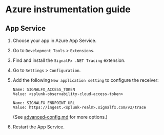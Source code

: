 # Azure instrumentation guide

## App Service

1. Choose your app in Azure App Service.
2. Go to `Development Tools` > `Extensions`.
3. Find and install the `SignalFx .NET Tracing` extension.
4. Go to `Settings` > `Configuration`.
5. Add the following `New application setting` to configure the receiver:

    ```
    Name: SIGNALFX_ACCESS_TOKEN 
    Value: <splunk-observability-cloud-access-token>

    Name: SIGNALFX_ENDPOINT_URL
    Value: https://ingest.<splunk-realm>.signalfx.com/v2/trace
    ```
    (See [advanced-config.md](advanced-config.md) for more options.)
6. Restart the App Service.

